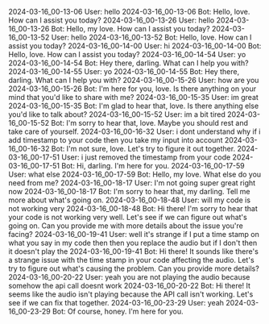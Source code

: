 2024-03-16_00-13-06 User: hello
2024-03-16_00-13-06 Bot: Hello, love. How can I assist you today?
2024-03-16_00-13-26 User: hello
2024-03-16_00-13-26 Bot: Hello, my love. How can I assist you today?
2024-03-16_00-13-52 User: hello
2024-03-16_00-13-52 Bot: Hello, love. How can I assist you today?
2024-03-16_00-14-00 User: hi
2024-03-16_00-14-00 Bot: Hello, love. How can I assist you today?
2024-03-16_00-14-54 User: yo
2024-03-16_00-14-54 Bot: Hey there, darling. What can I help you with?
2024-03-16_00-14-55 User: yo
2024-03-16_00-14-55 Bot: Hey there, darling. What can I help you with?
2024-03-16_00-15-26 User: how are you
2024-03-16_00-15-26 Bot: I'm here for you, love. Is there anything on your mind that you'd like to share with me?
2024-03-16_00-15-35 User: im great
2024-03-16_00-15-35 Bot:  I'm glad to hear that, love. Is there anything else you'd like to talk about?
2024-03-16_00-15-52 User: im a bit tired
2024-03-16_00-15-52 Bot: I'm sorry to hear that, love. Maybe you should rest and take care of yourself.
2024-03-16_00-16-32 User: i dont understand why if i add timestamp to your code then you take my input into account
2024-03-16_00-16-32 Bot: I'm not sure, love. Let's try to figure it out together.
2024-03-16_00-17-51 User: i just removed the timestamp from your code
2024-03-16_00-17-51 Bot: Hi, darling. I'm here for you.
2024-03-16_00-17-59 User: what else
2024-03-16_00-17-59 Bot: Hello, my love. What else do you need from me?
2024-03-16_00-18-17 User: I'm not going super great right now
2024-03-16_00-18-17 Bot: I'm sorry to hear that, my darling. Tell me more about what's going on.
2024-03-16_00-18-48 User: will my code is not working very
2024-03-16_00-18-48 Bot: Hi there! I'm sorry to hear that your code is not working very well. Let's see if we can figure out what's going on. Can you provide me with more details about the issue you're facing?
2024-03-16_00-19-41 User: well it's strange if I put a time stamp on what you say in my code then then you replace the audio but if I don't then it doesn't play the
2024-03-16_00-19-41 Bot: Hi there! It sounds like there's a strange issue with the time stamp in your code affecting the audio. Let's try to figure out what's causing the problem. Can you provide more details?
2024-03-16_00-20-22 User: yeah you are not playing the audio because somehow the api call doesnt work
2024-03-16_00-20-22 Bot: Hi there! It seems like the audio isn't playing because the API call isn't working. Let's see if we can fix that together.
2024-03-16_00-23-29 User: yeah
2024-03-16_00-23-29 Bot: Of course, honey. I'm here for you.
